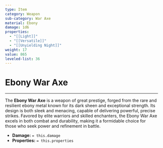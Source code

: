 ```yaml
---
type: Item
category: Weapon
sub-category: War Axe
material: Ebony
damage: 1d6
properties:
  - "[[Light]]"
  - "[[Versatile]]"
  - "[[Unyielding Night]]"
weight: 17
value: 865
leveled-list: 36
---
```

# Ebony War Axe
---
The **Ebony War Axe** is a weapon of great prestige, forged from the rare and resilient ebony metal known for its dark sheen and exceptional strength. Its design is both sleek and menacing, capable of delivering powerful, precise strikes. Favored by elite warriors and skilled enchanters, the Ebony War Axe excels in both combat and durability, making it a formidable choice for those who seek power and refinement in battle.

- **Damage:** `= this.damage`
- **Properties:** `= this.properties`